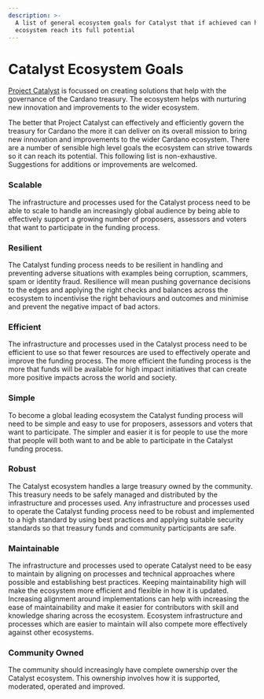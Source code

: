```yaml
---
description: >-
  A list of general ecosystem goals for Catalyst that if achieved can help the
  ecosystem reach its full potential
---
```


# Catalyst Ecosystem Goals

[Project Catalyst](https://cardano.ideascale.com/) is focussed on creating solutions that help with the governance of the Cardano treasury. The ecosystem helps with nurturing new innovation and improvements to the wider ecosystem.



The better that Project Catalyst can effectively and efficiently govern the treasury for Cardano the more it can deliver on its overall mission to bring new innovation and improvements to the wider Cardano ecosystem. There are a number of sensible high level goals the ecosystem can strive towards so it can reach its potential. This following list is non-exhaustive. Suggestions for additions or improvements are welcomed.



### **Scalable**&#x20;

The infrastructure and processes used for the Catalyst process need to be able to scale to handle an increasingly global audience by being able to effectively support a growing number of proposers, assessors and voters that want to participate in the funding process.



### **Resilient**&#x20;

The Catalyst funding process needs to be resilient in handling and preventing adverse situations with examples being corruption, scammers, spam or identity fraud. Resilience will mean pushing governance decisions to the edges and applying the right checks and balances across the ecosystem to incentivise the right behaviours and outcomes and minimise and prevent the negative impact of bad actors.



### **Efficient**&#x20;

The infrastructure and processes used in the Catalyst process need to be efficient to use so that fewer resources are used to effectively operate and improve the funding process. The more efficient the funding process is the more that funds will be available for high impact initiatives that can create more positive impacts across the world and society.



### Simple

To become a global leading ecosystem the Catalyst funding process will need to be simple and easy to use for proposers, assessors and voters that want to participate. The simpler and easier it is for people to use the more that people will both want to and be able to participate in the Catalyst funding process.



### Robust

The Catalyst ecosystem handles a large treasury owned by the community. This treasury needs to be safely managed and distributed by the infrastructure and processes used. Any infrastructure and processes used to operate the Catalyst funding process need to be robust and implemented to a high standard by using best practices and applying suitable security standards so that treasury funds and community participants are safe.



### **Maintainable**&#x20;

The infrastructure and processes used to operate Catalyst need to be easy to maintain by aligning on processes and technical approaches where possible and establishing best practices. Keeping maintainability high will make the ecosystem more efficient and flexible in how it is updated.  Increasing alignment around implementations can help with increasing the ease of maintainability and make it easier for contributors with skill and knowledge sharing across the ecosystem. Ecosystem infrastructure and processes which are easier to maintain will also compete more effectively against other ecosystems.



### **Community Owned**&#x20;

The community should increasingly have complete ownership over the Catalyst ecosystem. This ownership involves how it is supported, moderated, operated and improved.

